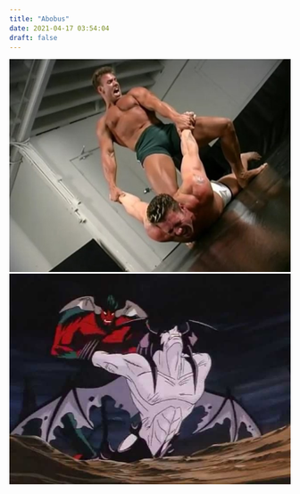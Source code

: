 ```yaml
---
title: "Abobus"
date: 2021-04-17 03:54:04
draft: false
---
```


![](/img/vk/TjdH-gOonmw.jpg)
![](/img/vk/G8w67ry1Y9M.jpg)
